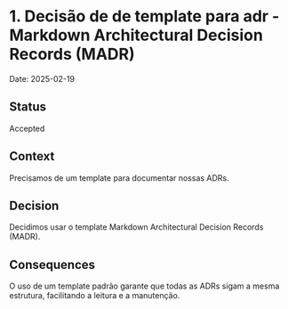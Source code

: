 # 1. Decisão de de template para adr - Markdown Architectural Decision Records (MADR)

Date: 2025-02-19

## Status

Accepted

## Context

Precisamos de um template para documentar nossas ADRs.

## Decision

Decidimos usar o template Markdown Architectural Decision Records (MADR).

## Consequences

O uso de um template padrão garante que todas as ADRs sigam a mesma estrutura, facilitando a leitura e a manutenção.